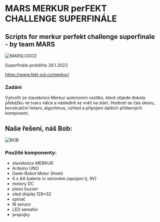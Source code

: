 # MARS MERKUR perFEKT CHALLENGE SUPERFINÁLE

## Scripts for merkur perfekt challenge superfinale - by team MARS

![MARSLOGO2](https://user-images.githubusercontent.com/101503581/214957002-a75f8f91-1d16-4b58-8018-33c0e8f26aec.png)

Superfinále proběhlo 26.1.2023

https://www.fekt.vut.cz/merkur/

### Zadání
Vytvořit ze stavebnice Merkur autonomní vozítko, které objede dokola překážku ve tvaru válce a následně se vrátí na start.
Hodnotí se čas úkonu, konstrukční řešení, algoritmus, vzhled a připojení dalších přídavných komponent.
  
## Naše řešení, náš Bob:
![BOB](https://user-images.githubusercontent.com/101503581/214951105-bcd85740-ce73-494b-b07c-6685154a1e0a.jpeg)

### Použité komponenty:
  - stavebnice MERKUR
  - Arduino UNO
  - Deek-Robot Motor Shield
  - 6 x AA baterie (v sériovém zapojení tj. 9V)
  - motory DC
  - piezo buzzer
  - oled displej 128*32
  - spínač
  - IR senzor
  - LED semafor
  - propojky
